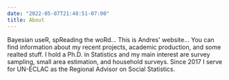 ```yaml
---
date: "2022-05-07T21:48:51-07:00"
title: About
---
```


Bayesian useR, spReading the woRd... This is Andres' website... You can find information about my recent projects, academic production, and some realted stuff. I hold a Ph.D. in Statistics and my main interest are survey sampling, small area estimation, and household surveys. Since 2017 I serve for UN-ECLAC as the Regional Advisor on Social Statistics.